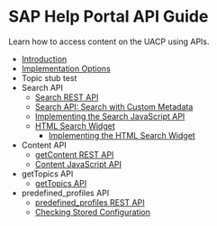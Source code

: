 # SAP Help Portal API Guide

Learn how to access content on the UACP using APIs.

-   [Introduction](Introduction.md)
-   [Implementation Options](Implementation_Options.md)
-   Topic stub test
-   Search API
    -   [Search REST API](Search_REST_API.md)
    -   [Search API: Search with Custom Metadata](Search_API_Search_with_Custom_Metadata.md)
    -   [Implementing the Search JavaScript API](Implementing_the_Search_JavaScript_API.md)
    -   [HTML Search Widget](HTML_Search_Widget.md)
        -   [Implementing the HTML Search Widget](Implementing_the_HTML_Search_Widget.md)
-   Content API
    -   [getContent REST API](getContent_REST_API.md)
    -   [Content JavaScript API](Content_JavaScript_API.md)
-   getTopics API
    -   [getTopics API](getTopics_API.md)
-   predefined\_profiles API
    -   [predefined\_profiles REST API](predefined_profiles_REST_API.md)
    -   [Checking Stored Configuration](Checking_Stored_Configuration.md)

